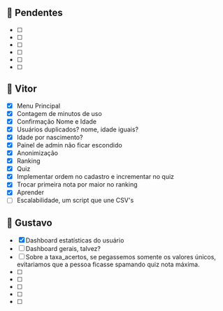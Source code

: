 
## 🔹 Pendentes
- [ ]
- [ ]
- [ ]
- [ ]
- [ ]
- [ ]

## 🔹 Vitor
- [x] Menu Principal
- [x] Contagem de minutos de uso
- [x] Confirmação Nome e Idade
- [x] Usuários duplicados? nome, idade iguais?
- [x] Idade por nascimento?
- [x] Painel de admin não ficar escondido
- [x] Anonimização
- [x] Ranking
- [x] Quiz
- [x] Implementar ordem no cadastro e incrementar no quiz
- [x] Trocar primeira nota por maior no ranking
- [x] Aprender
- [ ] Escalabilidade, um script que une CSV's

## 🔹 Gustavo
- [x] Dashboard estatísticas do usuário
- [ ] Dashboard gerais, talvez?
- [ ] Sobre a taxa_acertos, se pegassemos somente os valores únicos, evitariamos que a pessoa ficasse spamando quiz nota máxima.
- [ ]
- [ ] 
- [ ]
- [ ]
- [ ]
